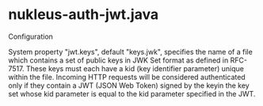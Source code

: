 # nukleus-auth-jwt.java

Configuration

System property "jwt.keys", default "keys.jwk", specifies the name of a file which contains a set of public keys in JWK Set format as defined in RFC-7517. These keys must each have a kid (key identifier parameter) unique within the file. Incoming HTTP requests will be considered authenticated only if they contain a JWT (JSON Web Token) signed by the keyin the key set whose kid parameter is equal to the kid parameter specified in the JWT.
